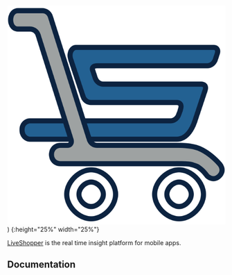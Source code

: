 ![LiveShopper](https://raw.githubusercontent.com/liveshopper/liveshopper-sdk-android/master/docs/images/logo.svg?v=1&sanitize=true) ) {:height="25%" width="25%"}

[LiveShopper](https://liveshopper.com) is the real time insight platform for mobile apps.

## Documentation
